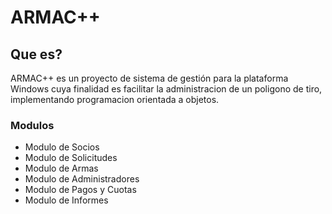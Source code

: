 # ARMAC++

##  Que es?
ARMAC++ es un proyecto de sistema de gestión para la plataforma Windows cuya finalidad es facilitar la administracion de un poligono de tiro, implementando programacion orientada a objetos.

### Modulos

- Modulo de Socios
- Modulo de Solicitudes
- Modulo de Armas
- Modulo de Administradores
- Modulo de Pagos y Cuotas
- Modulo de Informes
